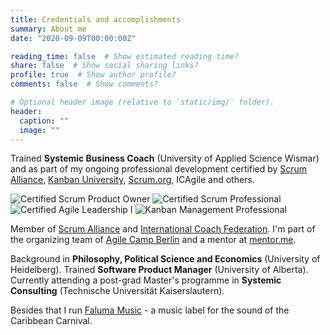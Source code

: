 ```yaml
---
title: Credentials and accomplishments
summary: About me
date: "2020-09-09T00:00:00Z"

reading_time: false  # Show estimated reading time?
share: false  # Show social sharing links?
profile: true  # Show author profile?
comments: false  # Show comments?

# Optional header image (relative to `static/img/` folder).
header:
  caption: ""
  image: ""
---
```

Trained **Systemic Business Coach** (University of Applied Science Wismar) and as part of my ongoing professional development certified by [Scrum Alliance](https://www.scrumalliance.org/community/profile/mstahl7), [Kanban University](https://edu.kanban.university/users/martin-stahl), [Scrum.org](https://www.scrum.org/user/251980), ICAgile and others. 

![Certified Scrum Product Owner](scrum-cspo-cert.png) ![Certified Scrum Professional](scrum-csp-cert.png) ![Certified Agile Leadership I](scrumalliance-cal1-300x300.png) ![Kanban Management Professional](badge-KMP-EDU.png)

Member of [Scrum Alliance](https://www.scrumalliance.org/) and [International Coach Federation](https://coachfederation.org/). I'm part of the organizing team of [Agile Camp Berlin](https://agile-camp-berlin.com/) and a mentor at [mentor.me](https://www.mentor.me).

Background in **Philosophy, Political Science and Economics** (University of Heidelberg). Trained **Software Product Manager** (University of Alberta). Currently attending a post-grad Master's programme in **Systemic Consulting** (Technische Universität Kaiserslautern).

Besides that I run [Faluma Music](https://www.faluma.com) - a music label for the sound of the Caribbean Carnival. 
